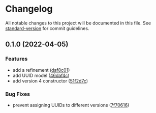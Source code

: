# Changelog

All notable changes to this project will be documented in this file. See [standard-version](https://github.com/conventional-changelog/standard-version) for commit guidelines.

## 0.1.0 (2022-04-05)


### Features

* add a refinement ([daf8c01](https://github.com/thewilkybarkid/uuid-ts/commit/daf8c019d21d42f458b54a9a80b6b5143d8e5ff3))
* add UUID model ([46daf4c](https://github.com/thewilkybarkid/uuid-ts/commit/46daf4cb6c3c7b5f79abf1ff11c03701dcb83fa9))
* add version 4 constructor ([51f2d7c](https://github.com/thewilkybarkid/uuid-ts/commit/51f2d7cf0dd628ea8d404934338f9b835083d7ed))


### Bug Fixes

* prevent assigning UUIDs to different versions ([7f70616](https://github.com/thewilkybarkid/uuid-ts/commit/7f706169c624313b56988b395edce21ada474856))
